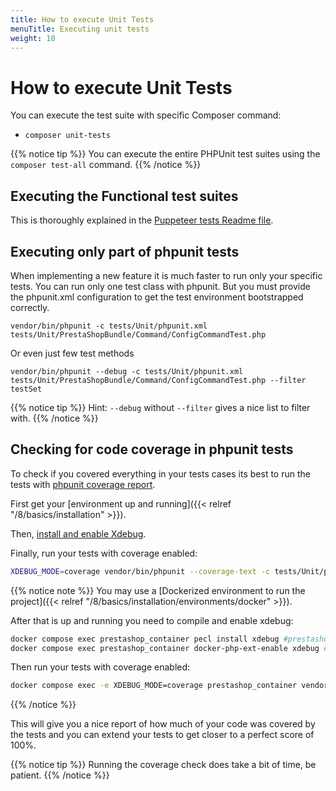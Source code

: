 ```yaml
---
title: How to execute Unit Tests
menuTitle: Executing unit tests
weight: 10
---
```


# How to execute Unit Tests

You can execute the test suite with specific Composer command:

* `composer unit-tests`

{{% notice tip %}}
You can execute the entire PHPUnit test suites using the `composer test-all` command.
{{% /notice %}}

## Executing the Functional test suites

This is thoroughly explained in the [Puppeteer tests Readme file](https://github.com/PrestaShop/PrestaShop/blob/8.0.x/tests/UI/README.md).

## Executing only part of phpunit tests

When implementing a new feature it is much faster to run only your specific tests. You can run only one test class with phpunit. But you must provide the phpunit.xml configuration to get the test environment bootstrapped correctly.

```
vendor/bin/phpunit -c tests/Unit/phpunit.xml tests/Unit/PrestaShopBundle/Command/ConfigCommandTest.php
```

Or even just few test methods

```
vendor/bin/phpunit --debug -c tests/Unit/phpunit.xml tests/Unit/PrestaShopBundle/Command/ConfigCommandTest.php --filter testSet
```

{{% notice tip %}}
Hint: `--debug` without `--filter` gives a nice list to filter with.
{{% /notice %}}

## Checking for code coverage in phpunit tests

To check if you covered everything in your tests cases its best to run the tests with [phpunit coverage report](https://phpunit.readthedocs.io/en/9.5/code-coverage-analysis.html).

First get your [environment up and running]({{< relref "/8/basics/installation" >}}). 

Then, [install and enable Xdebug](https://xdebug.org/docs/install).

Finally, run your tests with coverage enabled:

```bash
XDEBUG_MODE=coverage vendor/bin/phpunit --coverage-text -c tests/Unit/phpunit.xml tests/Unit/PrestaShopBundle/Command/ConfigCommandTest.php
```

{{% notice note %}}
You may use a [Dockerized environment to run the project]({{< relref "/8/basics/installation/environments/docker" >}}).

After that is up and running you need to compile and enable xdebug:

```bash
docker compose exec prestashop_container pecl install xdebug #prestashop_container is the container's name
docker compose exec prestashop_container docker-php-ext-enable xdebug #prestashop_container is the container's name
```

Then run your tests with coverage enabled:

```bash
docker compose exec -e XDEBUG_MODE=coverage prestashop_container vendor/bin/phpunit --coverage-text -c tests/Unit/phpunit.xml tests/Unit/PrestaShopBundle/Command/ConfigCommandTest.php
```
{{% /notice %}}

This will give you a nice report of how much of your code was covered by the tests and you can extend your tests to get closer to a perfect score of 100%.

{{% notice tip %}}
Running the coverage check does take a bit of time, be patient.
{{% /notice %}}
